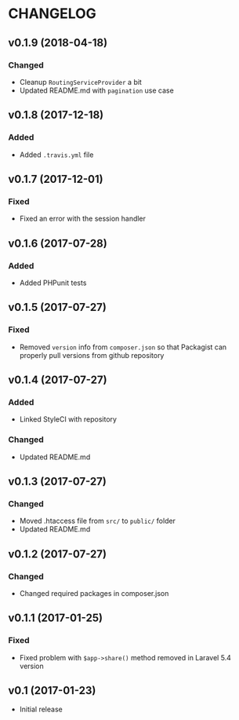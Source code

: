 # CHANGELOG

## v0.1.9 (2018-04-18)

### Changed
 - Cleanup `RoutingServiceProvider` a bit
 - Updated README.md with `pagination` use case

## v0.1.8 (2017-12-18)

### Added
 - Added `.travis.yml` file

## v0.1.7 (2017-12-01)

### Fixed
 - Fixed an error with the session handler

## v0.1.6 (2017-07-28)

### Added
 - Added PHPunit tests

## v0.1.5 (2017-07-27)

### Fixed
 - Removed `version` info from `composer.json` so that Packagist can properly pull versions from github repository

## v0.1.4 (2017-07-27)

### Added
 - Linked StyleCI with repository

### Changed
 - Updated README.md

## v0.1.3 (2017-07-27)

### Changed
 - Moved .htaccess file from `src/` to `public/` folder
 - Updated README.md

## v0.1.2 (2017-07-27)

### Changed
 - Changed required packages in composer.json

## v0.1.1 (2017-01-25)

### Fixed
 - Fixed problem with `$app->share()` method removed in Laravel 5.4 version

## v0.1 (2017-01-23)
 - Initial release
